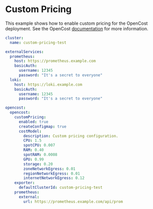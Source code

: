 # Custom Pricing

This example shows how to enable custom pricing for the OpenCost deployment. See the
OpenCost [documentation](https://www.opencost.io/docs/configuration/on-prem#custom-pricing-using-the-opencost-helm-chart)
for more information.

```yaml
cluster:
  name: custom-pricing-test

externalServices:
  prometheus:
    host: https://prometheus.example.com
    basicAuth:
      username: 12345
      password: "It's a secret to everyone"
  loki:
    host: https://loki.example.com
    basicAuth:
      username: 12345
      password: "It's a secret to everyone"

opencost:
  opencost:
    customPricing:
      enabled: true
      createConfigmap: true
      costModel:
        description: Custom pricing configuration.
        CPU: 1.5
        spotCPU: 0.007
        RAM: 0.40
        spotRAM: 0.0008
        GPU: 0.99
        storage: 0.20
        zoneNetworkEgress: 0.01
        regionNetworkEgress: 0.01
        internetNetworkEgress: 0.12
    exporter:
      defaultClusterId: custom-pricing-test
    prometheus:
      external:
        url: https://prometheus.example.com/api/prom
```
